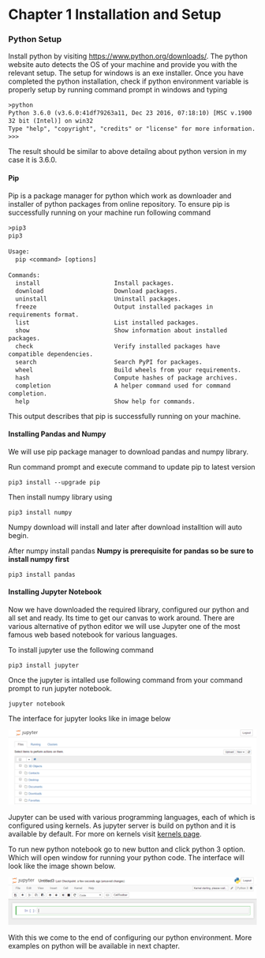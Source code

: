 # Chapter 1 Installation and Setup

### Python Setup

Install python by visiting https://www.python.org/downloads/.
The python website auto detects the OS of your machine and provide you with the relevant setup. The setup for windows is an exe installer.
Once you have completed the python installation, check if python environment variable is properly setup by running command prompt in windows and typing

```
>python 
Python 3.6.0 (v3.6.0:41df79263a11, Dec 23 2016, 07:18:10) [MSC v.1900 32 bit (Intel)] on win32
Type "help", "copyright", "credits" or "license" for more information.
>>>
```

The result should be similar to above detailng about python version in my case it is 3.6.0.

#### Pip 

Pip is a package manager for python which work as downloader and installer of python packages from online repository.
To ensure pip is successfully running on your machine run following command

```
>pip3
pip3

Usage:
  pip <command> [options]

Commands:
  install                     Install packages.
  download                    Download packages.
  uninstall                   Uninstall packages.
  freeze                      Output installed packages in requirements format.
  list                        List installed packages.
  show                        Show information about installed packages.
  check                       Verify installed packages have compatible dependencies.
  search                      Search PyPI for packages.
  wheel                       Build wheels from your requirements.
  hash                        Compute hashes of package archives.
  completion                  A helper command used for command completion.
  help                        Show help for commands.
```

This output describes that pip is successfully running on your machine.


#### Installing Pandas and Numpy

We will use pip package manager to download pandas and numpy library.

Run command prompt and execute command to update pip to latest version

```
pip3 install --upgrade pip
```

Then install numpy library using

```
pip3 install numpy
```

Numpy download will install and later after download installtion will auto begin.

After numpy install pandas **Numpy is prerequisite for pandas so be sure to install numpy first**

```
pip3 install pandas
```

#### Installing Jupyter Notebook

Now we have downloaded the required library, configured our python and all set and ready. Its time to get our canvas to work around. There are various alternative of python editor we will use Jupyter one of the most famous web based notebook for various languages.

To install jupyter use the following command

```
pip3 install jupyter
```

Once the jupyter is intalled use following command from your command prompt to run jupyter notebook.

```
jupyter notebook
```

The interface for jupyter looks like in image below

![](images/JupyterInterface.png)

Jupyter can be used with various programming languages, each of which is configured using kernels. As jupyter server is build on python and it is available by default. For more on kernels visit [kernels page](http://jupyter.readthedocs.io/en/latest/projects/kernels.html).

To run new python notebook go to new button and click python 3 option. Which will open window for running your python code. The interface will look like the image shown below.

![](images/jupytereditor.png)



With this we come to the end of configuring our python environment. More examples on python will be available in next chapter.
